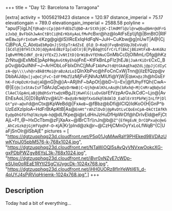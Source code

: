 +++
title = "Day 12: Barcelona to Tarragona"

[extra]
activity = 10056219423
distance = 120.97
distance_imperial = 75.17
elevationgain = 789.0
elevationgain_imperial = 2588.58
polyline = "apu{F}igLh[`f@ha@rcCp|@drFdEbZl@bD~ArStXhj@C~IlHdMfl@zl@rw@bu@bHr@dFrGzJxb@_BvFbGhJwAnCtBtCi@hErKbXyAoLfMvP`cBxr@hz@loAtFsEp\\\\jf@|BmBtO|RlFwE`BwJpFrInOaM~E`Kzg@gi@lS}IRcExIqHdFqN~JuH~CuKbw@g[nUwT|A@{CjCjBPcA_C_A`DdQaEbRpQnJjStEpTrAdZsE_@l@_D~Ko@|FvqBnQSUpJbEvVu@|[bCdl@}BfHlChJO|d@yAnEdBzFIp[oDlV|B|PyBdq@tGfrCrLflBkCjBEzHtFxB~AnKdAzIqBvMfMbIdNf_@rAjVfExZ}JvNtItD|QrWiBvVfEhNuC`GnMbCcDjOlMmLrDfg@hKzZrNtu@iExMbE]pApH`NgAvGtNyEhG@`FnE~KtFkBnLpFIz]hEJ`B|JaArKiDrE`CxC_BpOv@bQuINhF~J~ArHObLoFbIxDhC[jMuF`IAbPwJtd@tGkAqEha@ZdLj@pJjCdIyCzA~@p\\\\vh@rxBkBtMoi@raBzAzLoI`QInXbPvc@hFoCnCxWjTnn@}IzEfQzp@vDbbAlJd`@x[ju@oCjFvC~IdFfMbZ`\\\\zMjFvFjNhAzMlUfi@YjW|E`QbKn@zJ`h@hGsE`FhK~FcHpDzKrOu@jA`l@nG|h@}A~ARjIhF~bApOt|@bD~\\\\~Ev|@fUhyFfQh{CwA~@|E`{@c]xStAvIsF`TdArJqC`m@zDrNmB|C~Ujh@nAlKhLnAs@h[bRxh@~M|CnMra@b@xSdClAeClGpAnLaBj@b@hSxYtw@zH`BgJ`IjKwHlG|LuDvGbF`EfVzpArGvJkCdC~Ljo@|AvEhEsAoL|G|D}BpWzv@kU`T~Bx@zBrNd@fXxGdk@lBdAlD_EaDlErXtPbFWjInLfP|DlGt^pV~a@xF`d@nCtx@KpWeBd@|Fx`AeB`~@fBbz@bDfi@lClQ}IdKoO{H|GnP^bUzEdXzIpIoA~HdFrBtApKtB|As@`EnHt^rAhZlDvD|@pRvDtLvCQoEnCpA~DkCtIAfKhEy@pDhGfGfh@lNzXpN~h@`@dLfKpe@i@rLdHnJzHuDfHpWrDf@hDrIvEld@eFjCtAjL~Ff_@~HxDcTbm@zFjXaAx~@lBrCTr\\\\nJn@b@`Z^{EfHgEuN_DrCQPxu@c@eG_AhCzGzk@jGjHfVp@hF~D~K`jA|Kr]pInd@zk@r~@CzHjCMnOyYxLoLfWqB^{C|UaFjSnOlr@lSbAjE"
pictures = [ "https://dgtzuqphqg23d.cloudfront.net/P5q01JgMAwRaY9PHEked98VDAzUwKYojJ05pbM576-k-768x1024.jpg", "https://dgtzuqphqg23d.cloudfront.net/NTaWiOQI5sAvQyVNVxwOokcXG-gxPDbPWZgy86YsL3k-768x1024.jpg", "https://dgtzuqphqg23d.cloudfront.net/iBvr0xNZyE7cWDp-eSUjp0oREaE1RYtI2SgCVJygcDk-1024x768.jpg", "https://dgtzuqphqg23d.cloudfront.net/jHH0UORz8fInYeWtil61i_d-4pUYJ4sPjRViqHriemk-1024x768.jpg",]
+++

## Description

Today had a bit of everything…
